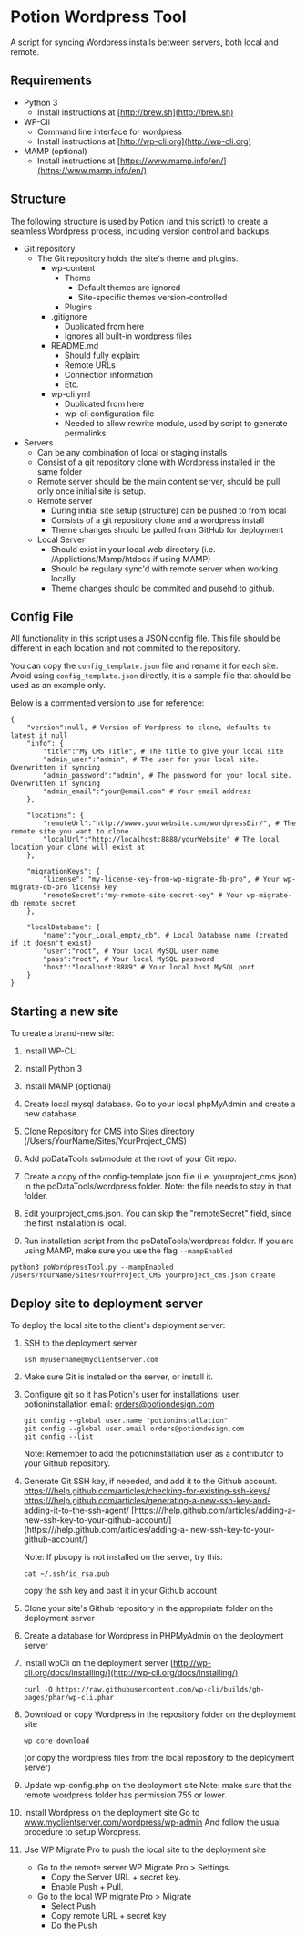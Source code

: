 # Potion Wordpress Tool
A script for syncing Wordpress installs between servers, both local and remote.

## Requirements
- Python 3 
	- Install instructions at [http://brew.sh](http://brew.sh)
- WP-Cli
	- Command line interface for wordpress
	- Install instructions at [http://wp-cli.org](http://wp-cli.org)
- MAMP (optional)
	- Install instructions at [https://www.mamp.info/en/](https://www.mamp.info/en/)

## Structure
The following structure is used by Potion (and this script) to create a seamless Wordpress process, including version control and backups.

- Git repository
	- The Git repository holds the site's theme and plugins.
		- wp-content
			- Theme
				- Default themes are ignored
				- Site-specific themes version-controlled 
			- Plugins
		- .gitignore
			- Duplicated from here
			- Ignores all built-in wordpress files
		- README.md
			- Should fully explain:
			- Remote URLs
			- Connection information
			- Etc.
		- wp-cli.yml
			- Duplicated from here 
			- wp-cli configuration file
			- Needed to allow rewrite module, used by script to generate permalinks 
- Servers
	- Can be any combination of local or staging installs
	- Consist of a git repository clone with Wordpress installed in the same folder
	- Remote server should be the main content server, should be pull only once initial site is setup.
	- Remote server
		- During initial site setup (structure) can be pushed to from local
		- Consists of a git repository clone and a wordpress install
		- Theme changes should be pulled from GitHub for deployment
	- Local Server
		- Should exist in your local web directory (i.e. /Applictions/Mamp/htdocs if using MAMP)
		- Should be regulary sync'd with remote server when working locally.
		- Theme changes should be commited and pusehd to github.

##  Config File
All functionality in this script uses a JSON config file. This file should be different in each location and not commited to the repository.

You can copy the ```config_template.json``` file and rename it for each site. Avoid using ```config_template.json``` directly, it is a sample file that should be used as an example only.

Below is a commented version to use for reference:

```
{
	"version":null, # Version of Wordpress to clone, defaults to latest if null 
	"info": {
		"title":"My CMS Title", # The title to give your local site
		"admin_user":"admin", # The user for your local site. Overwritten if syncing
		"admin_password":"admin", # The password for your local site. Overwritten if syncing
		"admin_email":"your@email.com" # Your email address
	},

	"locations": {
		"remoteUrl":"http://wwww.yourwebsite.com/wordpressDir/", # The remote site you want to clone
		"localUrl":"http://localhost:8888/yourWebsite" # The local location your clone will exist at
	},

	"migrationKeys": {
		"license": "my-license-key-from-wp-migrate-db-pro", # Your wp-migrate-db-pro license key
		"remoteSecret":"my-remote-site-secret-key" # Your wp-migrate-db remote secret
	},

	"localDatabase": {
		"name":"your_Local_empty_db", # Local Database name (created if it doesn't exist)
		"user":"root", # Your local MySQL user name
		"pass":"root", # Your local MySQL password
		"host":"localhost:8889" # Your local host MySQL port
	}
}

```


  
## Starting a new site
To create a brand-new site:


1. Install WP-CLI

2. Install Python 3

3. Install MAMP (optional)

4. Create local mysql database. Go to your local phpMyAdmin and create a new database.

5. Clone Repository for CMS into Sites directory (/Users/YourName/Sites/YourProject_CMS)

6. Add poDataTools submodule at the root of your Git repo.

7. Create a copy of the config-template.json file (i.e. yourproject_cms.json) in the poDataTools/wordpress folder. Note: the file needs to stay in that folder.

8. Edit yourproject_cms.json. You can skip the "remoteSecret" field, since the first installation is local.

9. Run installation script from the poDataTools/wordpress folder. If you are using MAMP, make sure you use the flag `--mampEnabled`

```
python3 poWordpressTool.py --mampEnabled /Users/YourName/Sites/YourProject_CMS yourproject_cms.json create
```



## Deploy site to deployment server
To deploy the local site to the client's deployment server:


1. SSH to the deployment server
	```
	ssh myusername@myclientserver.com
	```

2. Make sure Git is instaled on the server, or install it.

3. Configure git so it has Potion's user for installations:
	user: potioninstallation
	email: orders@potiondesign.com
	```
	git config --global user.name "potioninstallation"
	git config --global user.email orders@potiondesign.com
	git config --list
	```
	Note: Remember to add the potioninstallation user as a contributor to your Github repository.

4. Generate Git SSH key, if neeeded, and add it to the Github account.
	[https:///help.github.com/articles/checking-for-existing-ssh-keys/](https:///help.github.com/articles/checking-for-existing-ssh-keys/)
	[https:///help.github.com/articles/generating-a-new-ssh-key-and-adding-it-to-the-ssh-agent/](https:///help.github.com/articles/generating-a-new-ssh-key-and-adding-it-to-the-ssh-agent/)
	[https:///help.github.com/articles/adding-a-new-ssh-key-to-your-github-account/](https:///help.github.com/articles/adding-a-	new-ssh-key-to-your-github-account/)

	Note: If pbcopy is not installed on the server, try this:
	```
	cat ~/.ssh/id_rsa.pub
	```
	copy the ssh key and past it in your Github account

5. Clone your site's Github repository in the appropriate folder on the deployment server

6. Create a database for Wordpress in PHPMyAdmin on the deployment server

7. Install wpCli on the deployment server
	[http://wp-cli.org/docs/installing/](http://wp-cli.org/docs/installing/)
	```
	curl -O https://raw.githubusercontent.com/wp-cli/builds/gh-pages/phar/wp-cli.phar
	```

8. Download or copy Wordpress in the repository folder on the deployment site
	```
	wp core download
	```
	(or copy the wordpress files from the local repository to the deployment server)

9. Update wp-config.php on the deployment site
	Note: make sure that the remote wordpress folder has permission 755 or lower.

10. Install Wordpress on the deployment site
	Go to www.myclientserver.com/wordpress/wp-admin
	And follow the usual procedure to setup Wordpress.

11. Use WP Migrate Pro to push the local site to the deployment site
	- Go to the remote server WP Migrate Pro > Settings.
		- Copy the Server URL + secret key.
		- Enable Push + Pull.
	- Go to the local WP migrate Pro > Migrate
		- Select Push
		- Copy remote URL + secret key
		- Do the Push
